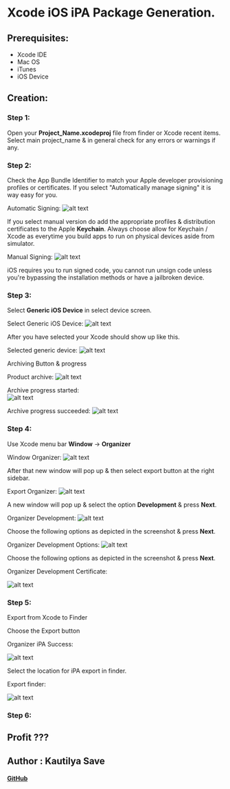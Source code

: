 # Xcode iOS iPA Package Generation.


## Prerequisites: 

* Xcode IDE
* Mac OS 
* iTunes
* iOS Device



## Creation: 

### Step 1:
Open your **Project_Name.xcodeproj** file from finder or Xcode recent items.
Select main project_name & in general check for any errors or warnings if any.

### Step 2: 
Check the App Bundle Identifier to match your Apple developer provisioning profiles or certificates.
If you select "Automatically manage signing" it is way easy for you.

Automatic Signing: 
![alt text][image]

[image]: https://github.com/SensehacK/iOSDocumentation/blob/master/iOSiPAAssets/automatic_Signing.png "Automatic Signing Kautilya"


If you select manual version do add the appropriate profiles & distribution certificates to the Apple **Keychain**.
Always choose allow for Keychain / Xcode as everytime you build apps to run on physical devices aside from simulator.

Manual Signing: 
![alt text][image2]

[image2]: https://github.com/SensehacK/iOSDocumentation/blob/master/iOSiPAAssets/manual_Signing.png "Manual Signing Kautilya"

iOS requires you to run signed code, you cannot run unsign code unless you're bypassing the installation methods or have a jailbroken device.


### Step 3: 
Select **Generic iOS Device** in select device screen.

Select Generic iOS Device: 
![alt text][image3]

[image3]: https://github.com/SensehacK/iOSDocumentation/blob/master/iOSiPAAssets/select_Generic_iOS_Device.png "select_Generic_iOS_Device Kautilya"


After you have selected your Xcode should show up like this.

Selected generic device: 
![alt text][image4]

[image4]: https://github.com/SensehacK/iOSDocumentation/blob/master/iOSiPAAssets/selected_generic_device.png "selected generic device Kautilya"


Archiving Button & progress 

Product archive: 
![alt text][image5]

[image5]: https://github.com/SensehacK/iOSDocumentation/blob/master/iOSiPAAssets/product_archive.png "product_archive Kautilya"

Archive progress started:   
![alt text][image6]

[image6]: https://github.com/SensehacK/iOSDocumentation/blob/master/iOSiPAAssets/archive_progress.png "archive_progress Kautilya"

Archive progress succeeded: 
![alt text][image7]

[image7]: https://github.com/SensehacK/iOSDocumentation/blob/master/iOSiPAAssets/archive_successful.png "archive_progress succeeded Kautilya"



### Step 4: 

Use Xcode menu bar **Window** -> **Organizer**


Window Organizer: 
![alt text][image8]

[image8]: https://github.com/SensehacK/iOSDocumentation/blob/master/iOSiPAAssets/window_organizer.png "window_organizer Kautilya"

After that new window will pop up & then select export button at the right sidebar.

Export Organizer: 
![alt text][image9]

[image9]: https://github.com/SensehacK/iOSDocumentation/blob/master/iOSiPAAssets/export_organizer.png "export_organizer Kautilya"

A new window will pop up & select the option **Development** & press **Next**.

Organizer Development: 
![alt text][image10.a]

[image10.a]: https://github.com/SensehacK/iOSDocumentation/blob/master/iOSiPAAssets/organizer_development.png "organizer_development Kautilya"

Choose the following options as depicted in the screenshot & press **Next**.

Organizer Development Options: 
![alt text][image10.b]

[image10.b]: https://github.com/SensehacK/iOSDocumentation/blob/master/iOSiPAAssets/organizer_development_options.png "organizer_development_options Kautilya"

Choose the following options as depicted in the screenshot & press **Next**.

Organizer Development Certificate: 

![alt text][image11]

[image11]: https://github.com/SensehacK/iOSDocumentation/blob/master/iOSiPAAssets/organizer_development_certificate.png "organizer_development_certificate Kautilya"


### Step 5: 
Export from Xcode to Finder

Choose the Export button

Organizer iPA Success: 

![alt text][image12]

[image12]: https://github.com/SensehacK/iOSDocumentation/blob/master/iOSiPAAssets/organizer_ipa_success.png "organizer_ipa_success Kautilya"

Select the location for iPA export in finder.

Export finder: 

![alt text][image13]

[image13]: https://github.com/SensehacK/iOSDocumentation/blob/master/iOSiPAAssets/export_finder.png "export_finder Kautilya"



### Step 6:
## Profit ???


## Author : Kautilya Save 
#### [GitHub](https://github.com/SensehacK) 